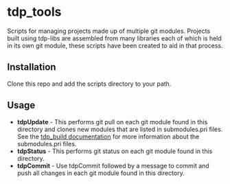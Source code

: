 # tdp_tools
Scripts for managing projects made up of multiple git modules. Projects built using tdp-libs are assembled from many libraries each of which is held in its own git module, these scripts have been created to aid in that process.

## Installation
Clone this repo and add the scripts directory to your path.

## Usage
* **tdpUpdate** - This performs git pull on each git module found in this directory and clones new modules that are listed in submodules.pri files. See the [tdp_build documentation](https://github.com/tdp-libs/tdp_build) for more information about the submodules.pri files.
* **tdpStatus** - This performs git status on each git module found in this directory.
*  **tdpCommit** - Use tdpCommit followed by a message to commit and push all changes in each git module found in this directory.
